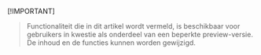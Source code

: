  [!IMPORTANT]
> Functionaliteit die in dit artikel wordt vermeld, is beschikbaar voor gebruikers in kwestie als onderdeel van een beperkte preview-versie. De inhoud en de functies kunnen worden gewijzigd. 
